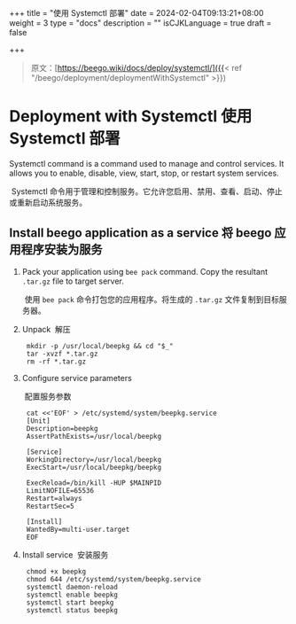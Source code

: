 +++
title = "使用 Systemctl 部署"
date = 2024-02-04T09:13:21+08:00
weight = 3
type = "docs"
description = ""
isCJKLanguage = true
draft = false

+++

> 原文：[https://beego.wiki/docs/deploy/systemctl/]({{< ref "/beego/deployment/deploymentWithSystemctl" >}})

# Deployment with Systemctl 使用 Systemctl 部署



Systemctl command is a command used to manage and control services. It allows you to enable, disable, view, start, stop, or restart system services.

​	Systemctl 命令用于管理和控制服务。它允许您启用、禁用、查看、启动、停止或重新启动系统服务。

## Install beego application as a service 将 beego 应用程序安装为服务

1. Pack your application using `bee pack` command. Copy the resultant `.tar.gz` file to target server.

   ​	使用 `bee pack` 命令打包您的应用程序。将生成的 `.tar.gz` 文件复制到目标服务器。

2. Unpack 
   ​	解压

   ```
    mkdir -p /usr/local/beepkg && cd "$_"
    tar -xvzf *.tar.gz
    rm -rf *.tar.gz
   ```

3. Configure service parameters

   ​	配置服务参数

   ```
    cat <<'EOF' > /etc/systemd/system/beepkg.service
    [Unit]
    Description=beepkg
    AssertPathExists=/usr/local/beepkg
   
    [Service]
    WorkingDirectory=/usr/local/beepkg
    ExecStart=/usr/local/beepkg/beepkg
   
    ExecReload=/bin/kill -HUP $MAINPID
    LimitNOFILE=65536
    Restart=always
    RestartSec=5
   
    [Install]
    WantedBy=multi-user.target
    EOF
   ```

4. Install service 
   ​	安装服务

   ```
    chmod +x beepkg
    chmod 644 /etc/systemd/system/beepkg.service
    systemctl daemon-reload
    systemctl enable beepkg
    systemctl start beepkg
    systemctl status beepkg
   ```
